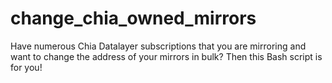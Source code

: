 # change_chia_owned_mirrors
Have numerous Chia Datalayer subscriptions that you are mirroring and want to change the address of your mirrors in bulk?  Then this Bash script is for you!
